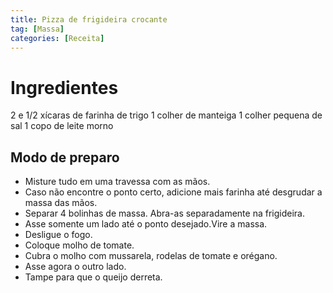 ```yaml
---
title: Pizza de frigideira crocante
tag: [Massa]
categories: [Receita]
---
```


# Ingredientes 
2 e 1/2 xícaras de farinha de trigo
1 colher de manteiga
1 colher pequena de sal
1 copo de leite morno

## Modo de preparo 

- Misture tudo em uma travessa com as mãos.
- Caso não encontre o ponto certo, adicione mais farinha até desgrudar a massa das mãos.
- Separar 4 bolinhas de massa. Abra-as separadamente na frigideira.
- Asse somente um lado até o ponto desejado.Vire a massa.
- Desligue o fogo.
- Coloque molho de tomate.
- Cubra o molho com mussarela, rodelas de tomate e orégano.
- Asse agora o outro lado.
- Tampe para que o queijo derreta.